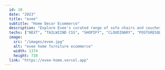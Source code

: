 ```yaml
---
  id: 10
  date: "2023"
  title: "evee"
  subtitle: "Home Decor Ecommerce"
  description: "Explore Evee's curated range of sofa chairs and couches, perfect for transforming any living space into a haven of comfort and style. With our home decor ecommerce platform powered by Next.js and Shopify, shopping becomes effortless, secure, and enjoyable."
  techs: ["NEXT", "TAILWIIND CSS", "SHOPIFY", "CLOUDINARY", "POSTGRESQL", "COCKROACHDB", "VERCEL"]
  image:
    src: "/images/evee.jpg"
    alt: "evee home furniture ecommerce"
    width: 1374
    height: 738
  link: "https://evee-home.vercel.app"
---
```

